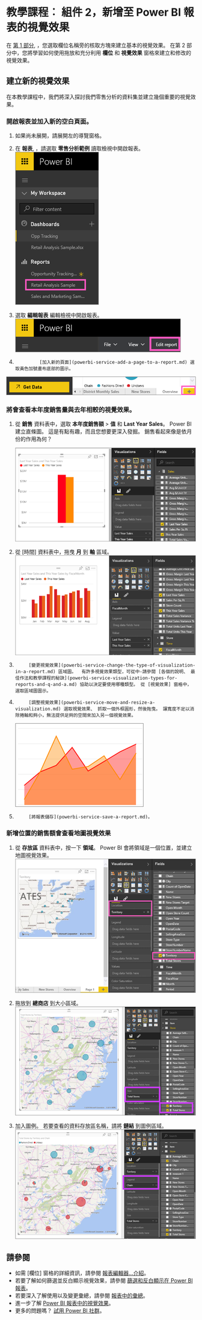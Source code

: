 <properties
   pageTitle="教學課程︰ 組件 2，新增至 Power BI 報表的視覺效果"
   description="教學課程︰ 組件 2，新增至 Power BI 報表的視覺效果"
   services="powerbi"
   documentationCenter=""
   authors="mihart"
   manager="mblythe"
   backup=""
   editor=""
   tags=""
   qualityFocus="no"
   qualityDate=""/>

<tags
   ms.service="powerbi"
   ms.devlang="NA"
   ms.topic="article"
   ms.tgt_pltfrm="NA"
   ms.workload="powerbi"
   ms.date="10/08/2016"
   ms.author="mihart"/>

# 教學課程︰ 組件 2，新增至 Power BI 報表的視覺效果  

在 [第 1 部分](https://powerbi.uservoice.com/knowledgebase/articles/441777-part-i-add-visualizations-to-a-power-bi-report), ，您選取欄位名稱旁的核取方塊來建立基本的視覺效果。  在第 2 部分中，您將學習如何使用拖放和充分利用 **欄位** 和 **視覺效果** 窗格來建立和修改的視覺效果。

## 建立新的視覺效果  
在本教學課程中，我們將深入探討我們零售分析的資料集並建立幾個重要的視覺效果。

### 開啟報表並加入新的空白頁面。  
1.  如果尚未展開，請展開左的導覽窗格。

2.  在 **報表**, ，請選取 **零售分析範例** 讀取檢視中開啟報表。  
    ![](media/powerbi-service-add-visualizations-to-a-report-ii/RetailAnalySampleReport.png)

3.  選取 **編輯報表** 編輯檢視中開啟報表。  
    ![](media/powerbi-service-add-visualizations-to-a-report-ii/EditReport1.png)

4.  
                [加入新的頁面](powerbi-service-add-a-page-to-a-report.md) 選取黃色加號畫布底部的圖示。  
![](media/powerbi-service-add-visualizations-to-a-report-ii/PBI_addReportPage.png)

### 將會查看本年度銷售量與去年相較的視覺效果。  
1.  從 **銷售** 資料表中，選取 **本年度銷售額** > **值** 和 **Last Year Sales**。 Power BI 建立直條圖。  這是有點有趣，而且您想要更深入發掘。 銷售看起來像是依月份的作用為何？  

    ![](media/powerbi-service-add-visualizations-to-a-report-ii/PBI_Part2_4b.png)

2.  從 [時間] 資料表中，拖曳 **月** 到 **軸** 區域。  
  ![](media/powerbi-service-add-visualizations-to-a-report-ii/PBI_Part2_5new.png)

3.  
            [變更視覺效果](powerbi-service-change-the-type-of-visualization-in-a-report.md) 區域圖。  有許多視覺效果類型，可從中-請參閱 [各個的說明、 最佳作法和教學課程的秘訣](powerbi-service-visualization-types-for-reports-and-q-and-a.md) 協助以決定要使用哪種類型。 從 [視覺效果] 窗格中，選取區域圖圖示。

5.  
            [調整視覺效果](powerbi-service-move-and-resize-a-visualization.md) 選取視覺效果、 抓取一個外框圓形，然後拖曳。 讓寬度不足以消除捲軸和夠小，無法提供足夠的空間來加入另一個視覺效果。

    ![](media/powerbi-service-add-visualizations-to-a-report-ii/PBI_Part2_7b.png)

6.  
            [將報表儲存](powerbi-service-save-a-report.md)。

### 新增位置的銷售額會查看地圖視覺效果  
1.  從 **存放區** 資料表中，按一下 **領域**。 Power BI 會將領域是一個位置，並建立地圖視覺效果。  
    ![](media/powerbi-service-add-visualizations-to-a-report-ii/PBI_Part2_8new.png)

2.  拖放到 **總商店** 到大小區域。  
    ![](media/powerbi-service-add-visualizations-to-a-report-ii/power-bi-add-visual-to-a-report.png)

3.  加入圖例。  若要查看的資料存放區名稱，請將 **鏈結** 到圖例區域。  
    ![](media/powerbi-service-add-visualizations-to-a-report-ii/power-bi-add-visual-to-a-report-3.png)

## 請參閱  
-   如需 [欄位] 窗格的詳細資訊，請參閱 [報表編輯器...介紹](powerbi-service-the-report-editor-take-a-tour.md)。   
-   若要了解如何篩選並反白顯示視覺效果，請參閱 [篩選和反白顯示在 Power BI 報表](powerbi-service-about-filters-and-highlighting-in-reports.md)。  
-   若要深入了解使用以及變更彙總，請參閱 [報表中的彙總](powerbi-service-aggregates.md)。  
-   進一步了解 [Power BI 報表中的視覺效果](powerbi-service-visualizations-for-reports.md)。  
-   更多的問題嗎？ 
            [試用 Power BI 社群](http://community.powerbi.com/)。
